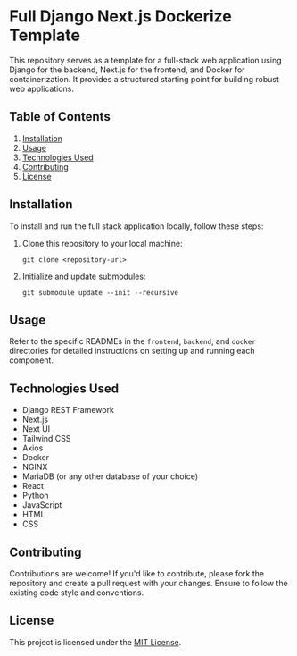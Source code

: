 
# Full Django Next.js Dockerize Template

This repository serves as a template for a full-stack web application using Django for the backend, Next.js for the frontend, and Docker for containerization. It provides a structured starting point for building robust web applications.

## Table of Contents

1. [Installation](#installation)
2. [Usage](#usage)
3. [Technologies Used](#technologies-used)
4. [Contributing](#contributing)
5. [License](#license)

## Installation

To install and run the full stack application locally, follow these steps:

1. Clone this repository to your local machine:

   ```
   git clone <repository-url>
   ```

2. Initialize and update submodules:

   ```
   git submodule update --init --recursive
   ```

## Usage

Refer to the specific READMEs in the `frontend`, `backend`, and `docker` directories for detailed instructions on setting up and running each component.

## Technologies Used

- Django REST Framework
- Next.js
- Next UI
- Tailwind CSS
- Axios
- Docker
- NGINX
- MariaDB (or any other database of your choice)
- React
- Python
- JavaScript
- HTML
- CSS

## Contributing

Contributions are welcome! If you'd like to contribute, please fork the repository and create a pull request with your changes. Ensure to follow the existing code style and conventions.

## License

This project is licensed under the [MIT License](LICENSE).
